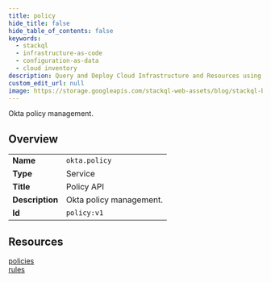 ```yaml
---
title: policy
hide_title: false
hide_table_of_contents: false
keywords:
  - stackql
  - infrastructure-as-code
  - configuration-as-data
  - cloud inventory
description: Query and Deploy Cloud Infrastructure and Resources using SQL
custom_edit_url: null
image: https://storage.googleapis.com/stackql-web-assets/blog/stackql-blog-post-featured-image.png
---
```

Okta policy management.  
    

## Overview
<table><tbody>
<tr><td><b>Name</b></td><td><code>okta.policy</code></td></tr>
<tr><td><b>Type</b></td><td>Service</td></tr>
<tr><td><b>Title</b></td><td>Policy API</td></tr>
<tr><td><b>Description</b></td><td>Okta policy management.</td></tr>
<tr><td><b>Id</b></td><td><code>policy:v1</code></td></tr>
</tbody></table>

## Resources
<div class="row">
<div class="providerDocColumn">
<a href="/providers/okta/policy/policies/">policies</a><br />
</div>
<div class="providerDocColumn">
<a href="/providers/okta/policy/rules/">rules</a><br />
</div>
</div>

